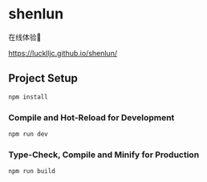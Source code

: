 # shenlun

在线体验🚀

https://lucklljc.github.io/shenlun/

## Project Setup

```sh
npm install
```

### Compile and Hot-Reload for Development

```sh
npm run dev
```

### Type-Check, Compile and Minify for Production

```sh
npm run build
```
